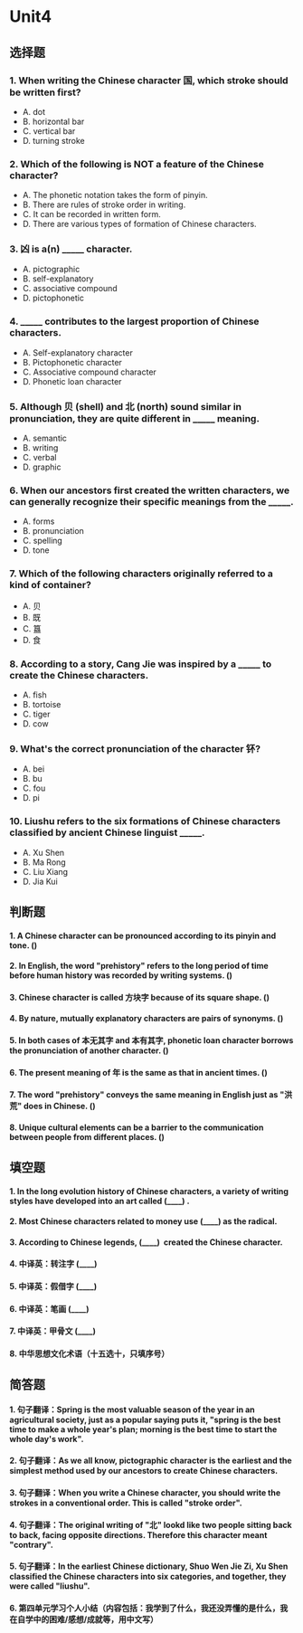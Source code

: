 # Unit4
## 选择题
### 1. When writing the Chinese character 国, which stroke should be written first?
- A. dot
- B. horizontal bar
- C. vertical bar
- D. turning stroke
### 2. Which of the following is NOT a feature of the Chinese character?
- A. The phonetic notation takes the form of pinyin.
- B. There are rules of stroke order in writing.
- C. It can be recorded in written form.
- D. There are various types of formation of Chinese characters.
### 3. 凶 is a(n) _____ character.
- A. pictographic
- B. self-explanatory
- C. associative compound
- D. pictophonetic
### 4. _____ contributes to the largest proportion of Chinese characters.
- A. Self-explanatory character
- B. Pictophonetic character
- C. Associative compound character
- D. Phonetic loan character
### 5. Although 贝 (shell) and 北 (north) sound similar in pronunciation, they are quite different in _____ meaning.
- A. semantic
- B. writing
- C. verbal
- D. graphic
### 6. When our ancestors first created the written characters, we can generally recognize their specific meanings from the _____.
- A. forms
- B. pronunciation
- C. spelling
- D. tone
### 7. Which of the following characters originally referred to a kind of container?
- A. 贝
- B. 既
- C. 簋
- D. 食
### 8. According to a story, Cang Jie was inspired by a _____ to create the Chinese characters.
- A. fish
- B. tortoise
- C. tiger
- D. cow
### 9. What's the correct pronunciation of the character 钚?
- A. bei
- B. bu
- C. fou
- D. pi
### 10. Liushu refers to the six formations of Chinese characters classified by ancient Chinese linguist _____.
- A. Xu Shen
- B. Ma Rong
- C. Liu Xiang
- D. Jia Kui
## 判断题
#### 1. A Chinese character can be pronounced according to its pinyin and tone. ()
#### 2. In English, the word "prehistory" refers to the long period of time before human history was recorded by writing systems. ()
#### 3. Chinese character is called 方块字 because of its square shape. ()
#### 4. By nature, mutually explanatory characters are pairs of synonyms. ()
#### 5. In both cases of 本无其字 and 本有其字, phonetic loan character borrows the pronunciation of another character. ()
#### 6. The present meaning of 年 is the same as that in ancient times. ()
#### 7. The word "prehistory" conveys the same meaning in English just as "洪荒" does in Chinese. ()
#### 8. Unique cultural elements can be a barrier to the communication between people from different places. ()
## 填空题
#### 1. In the long evolution history of Chinese characters, a variety of writing styles have developed into an art called (____) . 
#### 2. Most Chinese characters related to money use (____)  as the radical. 
#### 3. According to Chinese legends, (____)  created the Chinese character. 
#### 4. 中译英：转注字 (____)  
#### 5. 中译英：假借字 (____)  
#### 6. 中译英：笔画 (____)  
#### 7. 中译英：甲骨文 (____)  
#### 8. 中华思想文化术语（十五选十，只填序号） 
## 简答题
#### 1. 句子翻译：Spring is the most valuable season of the year in an agricultural society, just as a popular saying puts it, "spring is the best time to make a whole year's plan; morning is the best time to start the whole day's work". 
#### 2. 句子翻译：As we all know, pictographic character is the earliest and the simplest method used by our ancestors to create Chinese characters. 
#### 3. 句子翻译：When you write a Chinese character, you should write the strokes in a conventional order. This is called "stroke order". 
#### 4. 句子翻译：The original writing of "北" lookd like two people sitting back to back, facing opposite directions. Therefore this character meant "contrary". 
#### 5. 句子翻译：In the earliest Chinese dictionary, Shuo Wen Jie Zi, Xu Shen classified the Chinese characters into six categories, and together, they were called "liushu". 
#### 6. 第四单元学习个人小结（内容包括：我学到了什么，我还没弄懂的是什么，我在自学中的困难/感想/成就等，用中文写） 
